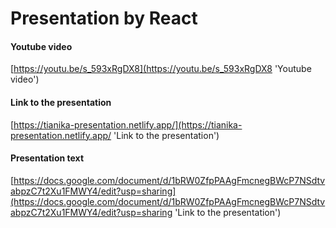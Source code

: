 # Presentation by React

#### Youtube video

[https://youtu.be/s_593xRgDX8](https://youtu.be/s_593xRgDX8 'Youtube video')

#### Link to the presentation

[https://tianika-presentation.netlify.app/](https://tianika-presentation.netlify.app/ 'Link to the presentation')

#### Presentation text

[https://docs.google.com/document/d/1bRW0ZfpPAAgFmcnegBWcP7NSdtvabpzC7t2Xu1FMWY4/edit?usp=sharing](https://docs.google.com/document/d/1bRW0ZfpPAAgFmcnegBWcP7NSdtvabpzC7t2Xu1FMWY4/edit?usp=sharing 'Link to the presentation')
